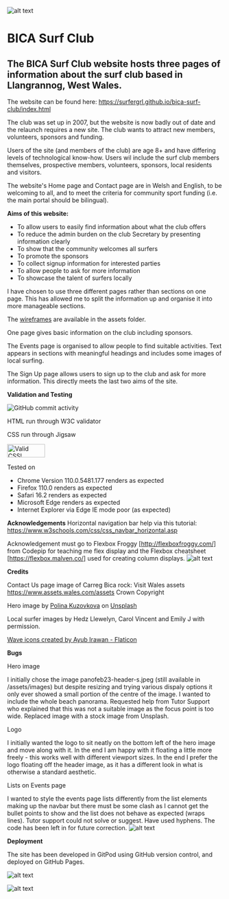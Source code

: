 ![alt text](/assets/images/bica-logo.png "BICA surf club Logo")

# BICA Surf Club

## The BICA Surf Club website hosts three pages of information about the surf club based in Llangrannog, West Wales.

The website can be found here: https://surfergrl.github.io/bica-surf-club/index.html 

The club was set up in 2007, but the website is now badly out of date and the relaunch requires a new site. The club wants to attract new members, volunteers, sponsors and funding. 

Users of the site (and members of the club) are age 8+ and have differing levels of technological know-how. Users wil include the surf club members themselves, prospective members, volunteers, sponsors, local residents and visitors. 

The website's Home page and Contact page are in Welsh and English, to be welcoming to all, and to meet the criteria for community sport funding (i.e. the main portal should be bilingual). 

**Aims of this website:**

- To allow users to easily find information about what the club offers 
- To reduce the admin burden on the club Secretary by presenting information clearly 
- To show that the community welcomes all surfers 
- To promote the sponsors 
- To collect signup information for interested parties
- To allow people to ask for more information
- To showcase the talent of surfers locally   

I have chosen to use three different pages rather than sections on one page. This has allowed me to split the information up and organise it into more manageable sections.  

The [wireframes](/assets/wireframes/) are available in the assets folder.

One page gives basic information on the club including sponsors. 

The Events page is organised to allow people to find suitable activities. Text appears in sections with meaningful headings and includes some images of local surfing. 

The Sign Up page allows users to sign up to the club and ask for more information. This directly meets the last two aims of the site. 

**Validation and Testing**

![GitHub commit activity](https://img.shields.io/github/commit-activity/w/surfergrl/bica-surf-club)

HTML run through W3C validator 

CSS run through Jigsaw
<p>
    <a href="http://jigsaw.w3.org/css-validator/check/referer">
        <img style="border:0;width:88px;height:31px"
            src="http://jigsaw.w3.org/css-validator/images/vcss"
            alt="Valid CSS!" />
    </a>
</p>

Tested on 
- Chrome Version 110.0.5481.177 renders as expected 
- Firefox 110.0 renders as expected 
- Safari 16.2 renders as expected 
- Microsoft Edge renders as expected  
- Internet Explorer via Edge IE mode poor (as expected)

**Acknowledgements**
Horizontal navigation bar help via this tutorial: https://www.w3schools.com/css/css_navbar_horizontal.asp 

Acknowledgement must go to Flexbox Froggy [http://flexboxfroggy.com/] from Codepip for teaching me flex display and the Flexbox cheatsheet [https://flexbox.malven.co/] used for creating column displays. ![alt text](/assets/images/readme/froggy.png)

**Credits**

Contact Us page image of Carreg Bica rock: Visit Wales assets https://www.assets.wales.com/assets Crown Copyright 


Hero image by <a href="https://unsplash.com/es/@p_kuzovkova?utm_source=unsplash&utm_medium=referral&utm_content=creditCopyText">Polina Kuzovkova</a> on <a href="https://unsplash.com/photos/0-FBo3a8ytU?utm_source=unsplash&utm_medium=referral&utm_content=creditCopyText">Unsplash</a>

Local surfer images by Hedz Llewelyn, Carol Vincent and Emily J with permission.

<a href="https://www.flaticon.com/free-icons/wave" title="wave icons">Wave icons created by Ayub Irawan - Flaticon</a>

**Bugs**

Hero image

I initially chose the image panofeb23-header-s.jpeg (still available in /assets/images) but despite resizing and trying various dispaly options it only ever showed a small portion of the centre of the image. I wanted to include the whole beach panorama. Requested help from Tutor Support who explained that this was not a suitable image as the focus point is too wide. Replaced image with a stock image from Unsplash. 

Logo

I initially wanted the logo to sit neatly on the bottom left of the hero image and move along with it. In the end I am happy with it floating a little more freely - this works well with different viewport sizes. In the end I prefer the logo floating off the header image, as it has a different look in what is otherwise a standard aesthetic. 

Lists on Events page 

I wanted to style the events page lists differently from the list elements making up the navbar but there must be some clash as I cannot get the bullet points to show and the list does not behave as expected (wraps lines). Tutor support could not solve or suggest. Have used hyphens. The code has been left in for future correction. 
![alt text](/assets/images/readme/events-css.png)

**Deployment**

The site has been developed in GitPod using GitHub version control, and deployed on GitHub Pages. 

![alt text](/assets/images/readme/bsc-screenshot-top.png)

![alt text](/assets/images/readme/bsc-screenshot-bottom.png)
